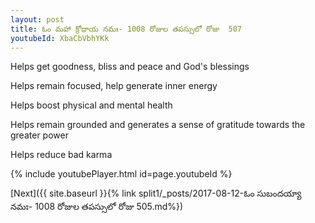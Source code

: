 ```yaml
---
layout: post
title: ఓం మహా క్రోధాయ నమః- 1008 రోజుల తపస్సులో రోజు  507
youtubeId: XbaCbVbhYKk
---
```

 
 
Helps get goodness, bliss and peace and God's blessings
 
Helps remain focused, help generate inner energy 
 
Helps boost physical and mental health 
 
Helps remain grounded and generates a sense of gratitude towards the greater power 
 
Helps reduce bad karma
 
 
 
 


{% include youtubePlayer.html id=page.youtubeId %}
 
[Next]({{ site.baseurl }}{% link  split1/_posts/2017-08-12-ఓం సుబందయ్యా నమః- 1008 రోజుల తపస్సులో రోజు  505.md%})
 
